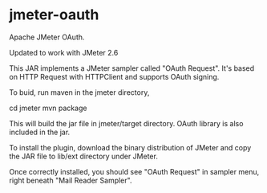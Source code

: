 jmeter-oauth
============
Apache JMeter OAuth.

Updated to work with JMeter 2.6

This JAR implements a JMeter sampler called "OAuth Request". 
It's based on HTTP Request with HTTPClient and supports 
OAuth signing. 

To buid, run maven in the jmeter directory,

  cd jmeter
  mvn package

This will build the jar file in jmeter/target directory. OAuth 
library is also included in the jar.

To install the plugin, download the binary distribution of 
JMeter and copy the JAR file to lib/ext directory
under JMeter.

Once correctly installed, you should see "OAuth Request"
in sampler menu, right beneath "Mail Reader Sampler".
